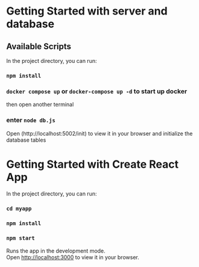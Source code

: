 # Getting Started with server and database

## Available Scripts
In the project directory, you can run:
### `npm install`

### `docker compose up` or `docker-compose up -d` to start up docker

then open another terminal
### enter `node db.js`
Open (http://localhost:5002/init) to view it in your browser and initialize the database tables


# Getting Started with Create React App

In the project directory, you can run:

### `cd myapp`

### `npm install`

### `npm start`

Runs the app in the development mode.\
Open [http://localhost:3000](http://localhost:3000) to view it in your browser.
